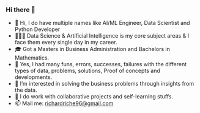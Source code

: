 ### Hi there 👋
- 👋 Hi, I do have multiple names like AI/ML Engineer, Data Scientist and Python Developer
- 🧑🏼‍💻 Data Science & Artificial Intelligence is my core subject areas & I face them every single day in my career.
- 🎓 Got a Masters in Business Administration and Bachelors in Mathematics.
- 🔕 Yes, I had many funs, errors, successes, failures with the different types of data, problems, solutions, Proof of concepts and developments.
- 👀 I’m interested in solving the business problems through insights from the data.
- 🦾 I do work with collaborative projects and self-learning stuffs.
- 📫 Mail me: richardriche96@gmail.com

<!--
**Richardalphonse/Richardalphonse** is a ✨ _special_ ✨ repository because its `README.md` (this file) appears on your GitHub profile.

Here are some ideas to get you started:

- 🔭 I’m currently working on ...
- 🌱 I’m currently learning ...
- 👯 I’m looking to collaborate on ...
- 🤔 I’m looking for help with ...
- 💬 Ask me about ...
- 📫 How to reach me: ...
- 😄 Pronouns: ...
- ⚡ Fun fact: ...
-->
